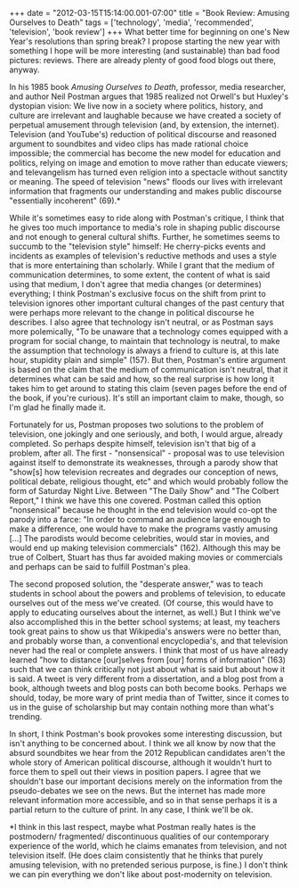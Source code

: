+++
date = "2012-03-15T15:14:00.001-07:00"
title = "Book Review:  Amusing Ourselves to Death"
tags = ['technology', 'media', 'recommended', 'television', 'book review']
+++
What better time for beginning on one's New Year's resolutions than spring break?  I propose starting the new year with something I hope will be more interesting (and sustainable) than bad food pictures: reviews.  There are already plenty of good food blogs out there, anyway.

In his 1985 book *Amusing Ourselves to Death*, professor, media researcher, and author Neil Postman argues that 1985 realized not Orwell's but Huxley's dystopian vision: We live now in a society where politics, history, and culture are irrelevant and laughable because we have created a society of perpetual amusement through television (and, by extension, the internet).  Television (and YouTube's) reduction of political discourse and reasoned argument to soundbites and video clips has made rational choice impossible; the commercial has become the new model for education and politics, relying on image and emotion to move rather than educate viewers; and televangelism has turned even religion into a spectacle without sanctity or meaning.  The speed of television "news" floods our lives with irrelevant information that fragments our understanding and makes public discourse "essentially incoherent" (69).&ast;

While it's sometimes easy to ride along with Postman's critique, I think that he gives too much importance to media's role in shaping public discourse and not enough to general cultural shifts.  Further, he sometimes seems to succumb to the "television style" himself: He cherry-picks events and incidents as examples of television's reductive methods and uses a style that is more entertaining than scholarly.  While I grant that the medium of communication determines, to some extent, the content of what is said using that medium, I don't agree that media changes (or determines) everything; I think Postman's exclusive focus on the shift from print to television ignores other important cultural changes of the past century that were perhaps more relevant to the change in political discourse he describes.  I also agree that technology isn't neutral, or as Postman says more polemically, "To be unaware that a technology comes equipped with a program for social change, to maintain that technology is neutral, to make the assumption that technology is always a friend to culture is, at this late hour, stupidity plain and simple" (157).  But then, Postman's entire argument is based on the claim that the medium of communication isn't neutral, that it determines what can be said and how, so the real surprise is how long it takes him to get around to stating this claim (seven pages before the end of the book, if you're curious).  It's still an important claim to make, though, so I'm glad he finally made it.

Fortunately for us, Postman proposes two solutions to the problem of television, one jokingly and one seriously, and both, I would argue, already completed.  So perhaps despite himself, television isn't that big of a problem, after all.  The first - "nonsensical" - proposal was to use television against itself to demonstrate its weaknesses, through a parody show that "show[s] how television recreates and degrades our conception of news, political debate, religious thought, etc" and which would probably follow the form of Saturday Night Live.  Between "The Daily Show" and "The Colbert Report," I think we have this one covered.  Postman called this option "nonsensical" because he thought in the end television would co-opt the parody into a farce: "In order to command an audience large enough to make a difference, one would have to make the programs vastly amusing [...] The parodists would become celebrities, would star in movies, and would end up making television commercials" (162).  Although this may be true of Colbert, Stuart has thus far avoided making movies or commercials and perhaps can be said to fulfill Postman's plea.

The second proposed solution, the "desperate answer," was to teach students in school about the powers and problems of television, to educate ourselves out of the mess we've created.  (Of course, this would have to apply to educating ourselves about the internet, as well.)  But I think we've also accomplished this in the better school systems; at least, my teachers took great pains to show us that Wikipedia's answers were no better than, and probably worse than, a conventional encyclopedia's, and that television never had the real or complete answers.  I think that most of us have already learned "how to distance [our]selves from [our] forms of information" (163) such that we can think critically not just about what is said but about how it is said.  A tweet is very different from a dissertation, and a blog post from a book, although tweets and blog posts can both become books.  Perhaps we should, today, be more wary of print media than of Twitter, since it comes to us in the guise of scholarship but may contain nothing more than what's trending.

In short, I think Postman's book provokes some interesting discussion, but isn't anything to be concerned about.  I think we all know by now that the absurd soundbites we hear from the 2012 Republican candidates aren't the whole story of American political discourse, although it wouldn't hurt to force them to spell out their views in position papers.  I agree that we shouldn't base our important decisions merely on the information from the pseudo-debates we see on the news.  But the internet has made more relevant information more accessible, and so in that sense perhaps it is a partial return to the culture of print.  In any case, I think we'll be ok. 

&ast;I think in this last respect, maybe what Postman really hates is the postmodern/ fragmented/ discontinuous qualities of our contemporary experience of the world, which he claims emanates from television, and not television itself.  (He does claim consistently that he thinks that purely amusing television, with no pretended serious purpose, is fine.)  I don't think we can pin everything we don't like about post-modernity on television.
